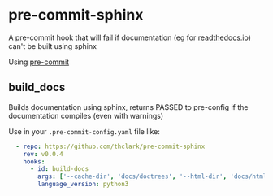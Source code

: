 # pre-commit-sphinx
A pre-commit hook that will fail if documentation (eg for [readthedocs.io](https://www.readthedocs.io)) can't be built using sphinx

Using [pre-commit](https://pre-commit.com/#new-hooks)


## build_docs

Builds documentation using sphinx, returns PASSED to pre-config if the documentation compiles (even with warnings)

Use in your `.pre-commit-config.yaml` file like:
```yaml
  - repo: https://github.com/thclark/pre-commit-sphinx
    rev: v0.0.4
    hooks:
      - id: build-docs
        args: ['--cache-dir', 'docs/doctrees', '--html-dir', 'docs/html', '--source-dir', 'docs/source']
        language_version: python3
```

